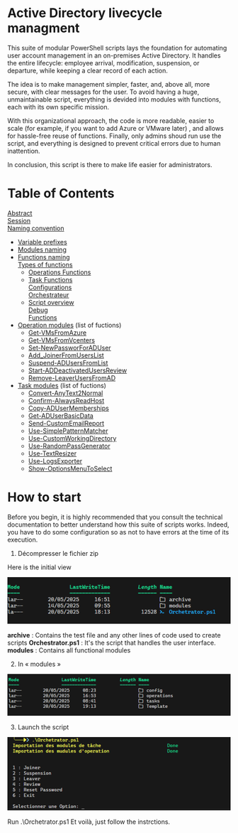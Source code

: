 # Active Directory livecycle managment
This suite of modular PowerShell scripts lays the foundation for automating user account management in an on-premises Active Directory. 
It handles the entire lifecycle: employee arrival, modification, suspension, or departure, while keeping a clear record of each action.

The idea is to make management simpler, faster, and, above all, more secure, with clear messages for the user.
To avoid having a huge, unmaintainable script, everything is devided into modules with functions, each with its own specific mission.

With this organizational approach, the code is more readable, easier to scale (for example, if you want to add Azure or VMware later) , and allows for hassle-free reuse of functions.
Finally, only admins shoud run use the script, and everything is designed to prevent critical errors due to human inattention. 

In conclusion, this script is there to make life easier for administrators.


# Table of Contents 

[Abstract](/documentation/conception.md#Abstract)  
[Session](/documentation/conception.md#Session)  
[Naming convention](/documentation/conception.md#Naming-convention)  
- [Variable prefixes](/documentation/conception.md#Variable-prefixes)  
- [Modules naming](/documentation/conception.md#Modules-naming)  
- [Functions naming](/documentation/conception.md#Functions-naming)  
[Types of functions](/documentation/conception.md#Types-of-functions)  
  - [Operations Functions](/documentation/conception.md#Operations-Functions)  
  - [Task Functions](/documentation/conception.md#Task-Functions)  
[Configurations](/documentation/conception.md#Configurations)  
[Orchestrateur](/documentation/conception.md#Orchestrateur)  
  - [Script overview](/poject/Orchetrator.ps1)  
[Debug](/documentation/conception.md#Debug)  
[Functions](/poject/modules) 
- [Operation modules](/poject/modules/operations/readme.md)  (list of fuctions) 
  - [Get-VMsFromAzure](/poject/modules/operations/TPI_OPS_BackupAzureVM.psm1) 
  - [Get-VMsFromVcenters](/poject/modules/operations/TPI_OPS_BackupVcenterVM.psm1) 
  - [Set-NewPassworForADUser](/poject/modules/operations/TPI_OPS_ResetPassword.psm1) 
  - [Add_JoinerFromUsersList](/poject/modules/operations/TPI_OPS_Joiners.psm1) 
  - [Suspend-ADUsersFromList](/poject/modules/operations/TPI_OPS_Suspension.psm1) 
  - [Start-ADDeactivatedUsersReview](/poject/modules/operations/TPI_OPS_Review.psm1) 
  - [Remove-LeaverUsersFromAD](/poject/modules/operations/TPI_OPS_Leaver.psm1) 
- [Task modules](/poject/modules/tasks/readme.md)  (list of fuctions) 
  - [Convert-AnyText2Normal](/poject/modules/tasks/TPI_TSK_ConvertAnyText2Normal.psm1) 
  - [Confirm-AlwaysReadHost](/poject/modules/tasks/TPI_TSK_AlwaysReadHost.psm1) 
  - [Copy-ADUserMemberships](/poject/modules/tasks/TPI_TSK_CopyADUserMemberships.psm1) 
  - [Get-ADUserBasicData](/poject/modules/tasks/TPI_TSK_GetADUserBasicData.psm1) 
  - [Send-CustomEmailReport](/poject/modules/tasks/TPI_TSK_SendCustomEmailReport.psm1) 
  - [Use-SimplePatternMatcher](/poject/modules/tasks/TPI_TSK_ShortTools.psm1) 
  - [Use-CustomWorkingDirectory](/poject/modules/tasks/TPI_TSK_ShortTools.psm1) 
  - [Use-RandomPassGenerator](/poject/modules/tasks/TPI_TSK_ShortTools.psm1) 
  - [Use-TextResizer](/poject/modules/tasks/TPI_TSK_ShortTools.psm1) 
  - [Use-LogsExporter](/poject/modules/tasks/TPI_TSK_ShortTools.psm1) 
  - [Show-OptionsMenuToSelect](/poject/modules/tasks/TPI_TSK_ShowOptionsMenuToSelect.psm1) 


# How to start

Before you begin, it is highly recommended that you consult the technical documentation to better understand how this suite of scripts works. Indeed, you have to do some configuration so as not to have errors at the time of its execution.

1. Décompresser le fichier zip

Here is the initial view

![howtoPicture1](/poject/pics/howtoPicture1.png) 

  **archive** : Contains the test file and any other lines of code used to create scripts
  **Orchestrator.ps1** :  It's the script that handles the user interface.
  **modules** :  Contains all functional modules

2. In « modules » 

![howtoPicture2](/poject/pics/howtoPicture2.png) 

3. Launch the script

![howtoPicture3](/poject/pics/howtoPicture3.png)  

Run .\Orchetrator.ps1 Et voilà, just follow the instrctions.